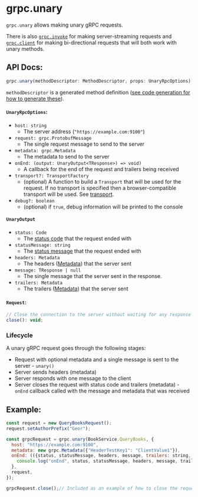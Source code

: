 # grpc.unary

`grpc.unary` allows making unary gRPC requests.

There is also [`grpc.invoke`](invoke.md) for making server-streaming requests and [`grpc.client`](client.md) for making bi-directional requests that will both work with unary methods.

## API Docs:
```javascript
grpc.unary(methodDescriptor: MethodDescriptor, props: UnaryRpcOptions): Request;
```

`methodDescriptor` is a generated method definition ([see code generation for how to generate these](code-generation.md)).

#### `UnaryRpcOptions`:

* `host: string`
  * The server address (`"https://example.com:9100"`)
* `request: grpc.ProtobufMessage`
  * The single request message to send to the server
* `metadata: grpc.Metadata`
  * The metadata to send to the server
* `onEnd: (output: UnaryOutput<TResponse>) => void)`
  * A callback for the end of the request and trailers being received
* `transport?: TransportFactory`
  * (optional) A function to build a `Transport` that will be used for the request. If no transport is specified then a browser-compatible transport will be used. See [transport](transport.md).
* `debug?: boolean`
  * (optional) if `true`, debug information will be printed to the console

#### `UnaryOutput`

* `status: Code`
  * The [status code](concepts.md#status-codes) that the request ended with
* `statusMessage: string`
  * The [status message](concepts.md#status-messages) that the request ended with
* `headers: Metadata`
  * The headers ([Metadata](concepts.md#metadata)) that the server sent
* `message: TResponse | null`
  * The single message that the server sent in the response.
* `trailers: Metadata`
  * The trailers ([Metadata](concepts.md#metadata)) that the server sent

#### `Request`:
```javascript
// Close the connection to the server without waiting for any response
close(): void;
```

### Lifecycle
A unary gRPC request goes through the following stages:

* Request with optional metadata and a single message is sent to the server - `unary()`
* Server sends headers (metadata)
* Server responds with one message to the client
* Server closes the request with status code and trailers (metadata) - `onEnd` callback called with the message and metadata that was received

## Example:
```javascript
const request = new QueryBooksRequest();
request.setAuthorPrefix("Geor");

const grpcRequest = grpc.unary(BookService.QueryBooks, {
  host: "https://example.com:9100",
  metadata: new grpc.Metadata({"HeaderTestKey1": "ClientValue1"}),
  onEnd: (({status, statusMessage, headers, message, trailers: string, trailers: grpc.Metadata}) => {
    console.log("onEnd", status, statusMessage, headers, message, trailers);
  },
  request,
});

grpcRequest.close();// Included as an example of how to close the request, but this usage would cancel the request immediately
```
